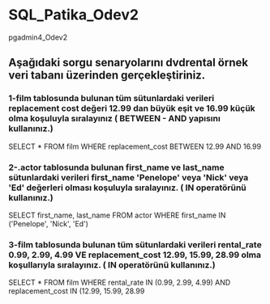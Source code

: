 # SQL_Patika_Odev2
pgadmin4_Odev2

## Aşağıdaki sorgu senaryolarını dvdrental örnek veri tabanı üzerinden gerçekleştiriniz.

### 1-film tablosunda bulunan tüm sütunlardaki verileri replacement cost değeri 12.99 dan büyük eşit ve 16.99 küçük olma koşuluyla sıralayınız ( BETWEEN - AND yapısını kullanınız.)
SELECT * FROM film 
WHERE replacement_cost BETWEEN 12.99 AND 16.99

### 2-.actor tablosunda bulunan first_name ve last_name sütunlardaki verileri first_name 'Penelope' veya 'Nick' veya 'Ed' değerleri olması koşuluyla sıralayınız. ( IN operatörünü kullanınız.)
 SELECT first_name, last_name FROM actor
 WHERE first_name IN ('Penelope', 'Nick', 'Ed')

### 3-film tablosunda bulunan tüm sütunlardaki verileri rental_rate 0.99, 2.99, 4.99 VE replacement_cost 12.99, 15.99, 28.99 olma koşullarıyla sıralayınız. ( IN operatörünü kullanınız.)
SELECT *  FROM film 
WHERE rental_rate IN (0.99, 2.99, 4.99) AND replacement_cost IN (12.99, 15.99, 28.99
